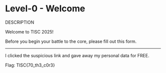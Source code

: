 # Level-0 - Welcome
DESCRIPTION

Welcome to TISC 2025!

Before you begin your battle to the core, please fill out this form.

---

I clicked the suspicious link and gave away my personal data for FREE.

Flag: TISC{70_th3_c0r3}
